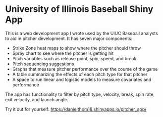 # University of Illinois Baseball Shiny App
This is a web development app I wrote used by the UIUC Baseball analysts to aid in pitcher development. It has seven major components:
* Strike Zone heat maps to show where the pitcher should throw
* Spray chart to see where the pitcher is getting hit
* Pitch variables such as release point, spin, speed, and break
* Pitch sequencing suggestions
* Graphs that measure pitcher performance over the course of the game 
* A table summarizing the effects of each pitch type for that pitcher
* A space to run linear and logistic models to measure covariates and performance

The app has functionality to filter by pitch type, velocity, break, spin rate, exit velocity, and launch angle. 

Try it out for yourself: https://danielthom18.shinyapps.io/pitcher_app/
